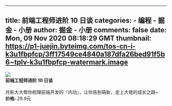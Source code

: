
---
title: 前端工程师进阶 10 日谈
categories: 
    - 编程
    - 掘金 - 小册
author: 掘金 - 小册
comments: false
date: Mon, 09 Nov 2020 08:18:29 GMT
thumbnail: https://p1-juejin.byteimg.com/tos-cn-i-k3u1fbpfcp/3ff17549ce4840a187dfa26bed91f5b6~tplv-k3u1fbpfcp-watermark.image
---

<div>   
<img src="https://p1-juejin.byteimg.com/tos-cn-i-k3u1fbpfcp/3ff17549ce4840a187dfa26bed91f5b6~tplv-k3u1fbpfcp-watermark.image" referrerpolicy="no-referrer"><br>
            <strong>前端工程师进阶 10 日谈</strong><br><br>
            月影大大帮你梳理前端开发的『内功』，让你告别萌新，走上大佬的成长之路~<br>
            <strong>价格:</strong> 29.9元
          
</div>
            